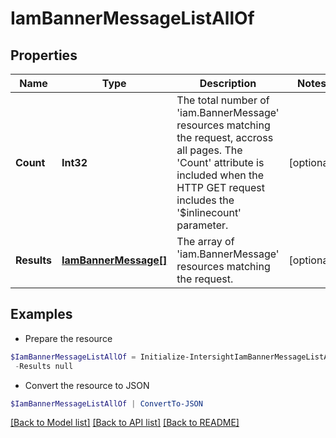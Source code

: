 # IamBannerMessageListAllOf
## Properties

Name | Type | Description | Notes
------------ | ------------- | ------------- | -------------
**Count** | **Int32** | The total number of &#39;iam.BannerMessage&#39; resources matching the request, accross all pages. The &#39;Count&#39; attribute is included when the HTTP GET request includes the &#39;$inlinecount&#39; parameter. | [optional] 
**Results** | [**IamBannerMessage[]**](IamBannerMessage.md) | The array of &#39;iam.BannerMessage&#39; resources matching the request. | [optional] 

## Examples

- Prepare the resource
```powershell
$IamBannerMessageListAllOf = Initialize-IntersightIamBannerMessageListAllOf  -Count null `
 -Results null
```

- Convert the resource to JSON
```powershell
$IamBannerMessageListAllOf | ConvertTo-JSON
```

[[Back to Model list]](../README.md#documentation-for-models) [[Back to API list]](../README.md#documentation-for-api-endpoints) [[Back to README]](../README.md)

